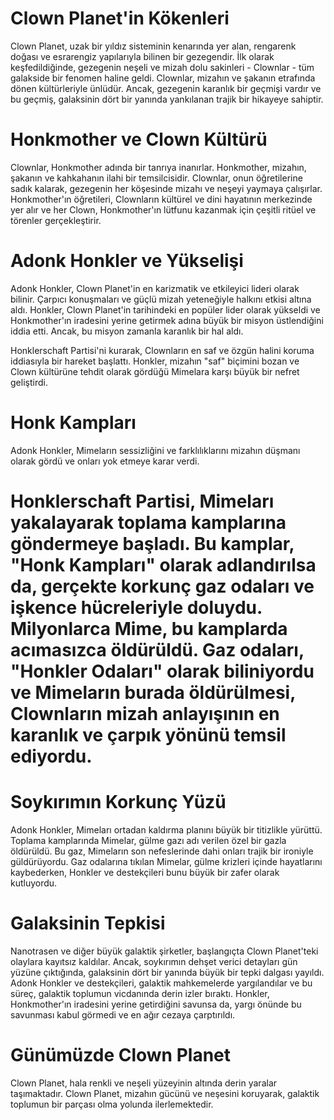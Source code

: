 # Clown Planet'in Kökenleri
Clown Planet, uzak bir yıldız sisteminin kenarında yer alan, rengarenk doğası ve esrarengiz yapılarıyla bilinen bir gezegendir. İlk olarak keşfedildiğinde, gezegenin neşeli ve mizah dolu sakinleri - Clownlar - tüm galakside bir fenomen haline geldi. Clownlar, mizahın ve şakanın etrafında dönen kültürleriyle ünlüdür. Ancak, gezegenin karanlık bir geçmişi vardır ve bu geçmiş, galaksinin dört bir yanında yankılanan trajik bir hikayeye sahiptir.

# Honkmother ve Clown Kültürü
Clownlar, Honkmother adında bir tanrıya inanırlar. Honkmother, mizahın, şakanın ve kahkahanın ilahi bir temsilcisidir. Clownlar, onun öğretilerine sadık kalarak, gezegenin her köşesinde mizahı ve neşeyi yaymaya çalışırlar. Honkmother'ın öğretileri, Clownların kültürel ve dini hayatının merkezinde yer alır ve her Clown, Honkmother'ın lütfunu kazanmak için çeşitli ritüel ve törenler gerçekleştirir.

# Adonk Honkler ve Yükselişi
Adonk Honkler, Clown Planet'in en karizmatik ve etkileyici lideri olarak bilinir. Çarpıcı konuşmaları ve güçlü mizah yeteneğiyle halkını etkisi altına aldı. Honkler, Clown Planet'in tarihindeki en popüler lider olarak yükseldi ve Honkmother'ın iradesini yerine getirmek adına büyük bir misyon üstlendiğini iddia etti. Ancak, bu misyon zamanla karanlık bir hal aldı.

Honklerschaft Partisi'ni kurarak, Clownların en saf ve özgün halini koruma iddiasıyla bir hareket başlattı. Honkler, mizahın "saf" biçimini bozan ve Clown kültürüne tehdit olarak gördüğü Mimelara karşı büyük bir nefret geliştirdi.

# Honk Kampları
Adonk Honkler, Mimeların sessizliğini ve farklılıklarını mizahın düşmanı olarak gördü ve onları yok etmeye karar verdi.

# Honklerschaft Partisi, Mimeları yakalayarak toplama kamplarına göndermeye başladı. Bu kamplar, "Honk Kampları" olarak adlandırılsa da, gerçekte korkunç gaz odaları ve işkence hücreleriyle doluydu. Milyonlarca Mime, bu kamplarda acımasızca öldürüldü. Gaz odaları, "Honkler Odaları" olarak biliniyordu ve Mimeların burada öldürülmesi, Clownların mizah anlayışının en karanlık ve çarpık yönünü temsil ediyordu.

# Soykırımın Korkunç Yüzü
Adonk Honkler, Mimeları ortadan kaldırma planını büyük bir titizlikle yürüttü. Toplama kamplarında Mimelar, gülme gazı adı verilen özel bir gazla öldürüldü. Bu gaz, Mimeların son nefeslerinde dahi onları trajik bir ironiyle güldürüyordu. Gaz odalarına tıkılan Mimelar, gülme krizleri içinde hayatlarını kaybederken, Honkler ve destekçileri bunu büyük bir zafer olarak kutluyordu.

# Galaksinin Tepkisi
Nanotrasen ve diğer büyük galaktik şirketler, başlangıçta Clown Planet'teki olaylara kayıtsız kaldılar. Ancak, soykırımın dehşet verici detayları gün yüzüne çıktığında, galaksinin dört bir yanında büyük bir tepki dalgası yayıldı. Adonk Honkler ve destekçileri, galaktik mahkemelerde yargılandılar ve bu süreç, galaktik toplumun vicdanında derin izler bıraktı. Honkler, Honkmother'ın iradesini yerine getirdiğini savunsa da, yargı önünde bu savunması kabul görmedi ve en ağır cezaya çarptırıldı.

# Günümüzde Clown Planet
Clown Planet, hala renkli ve neşeli yüzeyinin altında derin yaralar taşımaktadır. Clown Planet, mizahın gücünü ve neşesini koruyarak, galaktik toplumun bir parçası olma yolunda ilerlemektedir.
